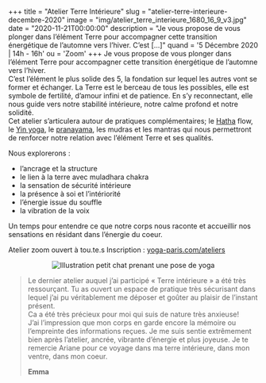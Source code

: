 +++
title = "Atelier Terre Intérieure"
slug = "atelier-terre-interieure-decembre-2020"
image = "img/atelier_terre_interieure_1680_16_9_v3.jpg"
date = "2020-11-21T00:00:00"
description = "Je vous propose de vous plonger dans l’élément Terre pour accompagner cette transition énergétique de l’automne vers l’hiver. C’est  [...]"
quand = '5 Décembre 2020 | 14h - 16h'
ou = 'Zoom'
+++
Je vous propose de vous plonger dans l’élément Terre pour accompagner cette transition énergétique de l’automne vers l’hiver.  
C’est l’élément le plus solide des 5, la fondation sur lequel les autres vont se former et
échanger. La Terre est le berceau de tous les possibles, elle est symbole de fertilité,
d’amour infini et de patience. En s’y reconnectant, elle nous guide vers notre stabilité
intérieure, notre calme profond et notre solidité.  
Cet atelier s’articulera autour de pratiques complémentaires; le [Hatha](/pratiques/hatha-yoga/) flow, le [Yin yoga](/pratiques/yin-yoga/), le [pranayama](/pratiques/pranayama/), les mudras et les mantras qui nous permettront de renforcer notre relation avec l’élément Terre et ses qualités.  

Nous explorerons :
* l’ancrage et la structure
* le lien à la terre avec muladhara chakra
* la sensation de sécurité intérieure
* la présence à soi et l’intériorité
* l’énergie issue du souffle
* la vibration de la voix

Un temps pour entendre ce que notre corps nous raconte et accueillir nos sensations en résidant dans l’énergie du coeur.

Atelier zoom ouvert à tou.te.s
Inscription : [yoga-paris.com/ateliers](https://www.yoga-paris.com/ateliers)

<center>
<img src="/img/cat_21b_100.png" alt="Illustration petit chat prenant une pose de yoga")>
</center>

> Le dernier atelier auquel j’ai participé « Terre intérieure » a été très ressourçant. Tu as ouvert un espace de pratique très sécurisant dans lequel j’ai pu véritablement me déposer et goûter au plaisir de l’instant présent.  
> Ca a été très précieux pour moi qui suis de nature très anxieuse!  
> J’ai l’impression que mon corps en garde encore la mémoire ou l’empreinte des informations reçues. Je me suis sentie extrêmement bien après l’atelier, ancrée, vibrante d’énergie et plus joyeuse. Je te remercie Ariane pour ce voyage dans ma terre intérieure, dans mon ventre, dans mon coeur.
>
> **Emma**